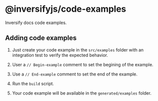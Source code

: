 # @inversifyjs/code-examples

Inversify docs code examples.

## Adding code examples

1. Just create your code example in the `src/examples` folder with an integration test to verify the expected behavior.
2. User a `// Begin-example` comment to set the begining of the example.
3. Use a `// End-example` comment to set the end of the example.

2. Run the `build` script.
3. Your code example will be available in the `generated/examples` folder.
